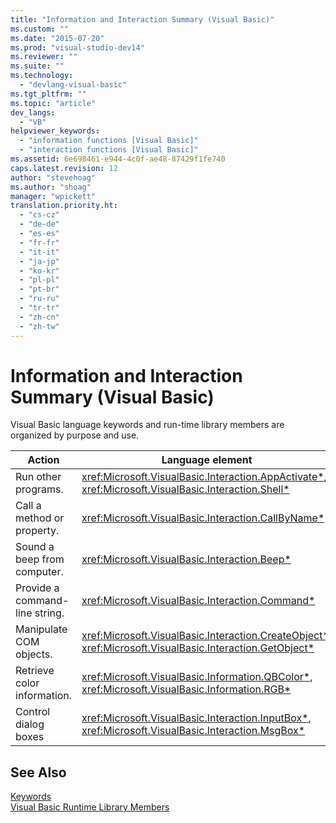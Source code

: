 ```yaml
---
title: "Information and Interaction Summary (Visual Basic)"
ms.custom: ""
ms.date: "2015-07-20"
ms.prod: "visual-studio-dev14"
ms.reviewer: ""
ms.suite: ""
ms.technology: 
  - "devlang-visual-basic"
ms.tgt_pltfrm: ""
ms.topic: "article"
dev_langs: 
  - "VB"
helpviewer_keywords: 
  - "information functions [Visual Basic]"
  - "interaction functions [Visual Basic]"
ms.assetid: 6e698461-e944-4c0f-ae48-87429f1fe740
caps.latest.revision: 12
author: "stevehoag"
ms.author: "shoag"
manager: "wpickett"
translation.priority.ht: 
  - "cs-cz"
  - "de-de"
  - "es-es"
  - "fr-fr"
  - "it-it"
  - "ja-jp"
  - "ko-kr"
  - "pl-pl"
  - "pt-br"
  - "ru-ru"
  - "tr-tr"
  - "zh-cn"
  - "zh-tw"
---
```

# Information and Interaction Summary (Visual Basic)
Visual Basic language keywords and run-time library members are organized by purpose and use.  
  
|Action|Language element|  
|------------|----------------------|  
|Run other programs.|<xref:Microsoft.VisualBasic.Interaction.AppActivate*>, <xref:Microsoft.VisualBasic.Interaction.Shell*>|  
|Call a method or property.|<xref:Microsoft.VisualBasic.Interaction.CallByName*>|  
|Sound a beep from computer.|<xref:Microsoft.VisualBasic.Interaction.Beep*>|  
|Provide a command-line string.|<xref:Microsoft.VisualBasic.Interaction.Command*>|  
|Manipulate COM objects.|<xref:Microsoft.VisualBasic.Interaction.CreateObject*>, <xref:Microsoft.VisualBasic.Interaction.GetObject*>|  
|Retrieve color information.|<xref:Microsoft.VisualBasic.Information.QBColor*>, <xref:Microsoft.VisualBasic.Information.RGB*>|  
|Control dialog boxes|<xref:Microsoft.VisualBasic.Interaction.InputBox*>, <xref:Microsoft.VisualBasic.Interaction.MsgBox*>|  
  
## See Also  
 [Keywords](../../../visual-basic/language-reference/keywords/index.md)   
 [Visual Basic Runtime Library Members](../../../visual-basic/language-reference/visual-basic-runtime-library-members.md)